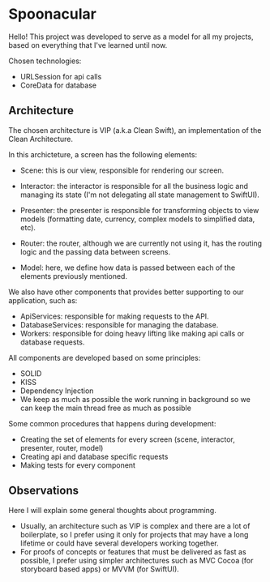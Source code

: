 # Spoonacular

Hello! This project was developed to serve as a model for all my projects, based on everything that I've learned until now.

Chosen technologies:
* URLSession for api calls
* CoreData for database

## Architecture

The chosen architecture is VIP (a.k.a Clean Swift), an implementation of the Clean Architecture.

In this archicteture, a screen has the following elements:

* Scene: this is our view, responsible for rendering our screen.

* Interactor: the interactor is responsible for all the business logic and managing its state (I'm not delegating all state management to SwiftUI).

* Presenter: the presenter is responsible for transforming objects to view models (formatting date, currency, complex models to simplified data, etc).

* Router: the router, although we are currently not using it, has the routing logic and the passing data between screens.

* Model: here, we define how data is passed between each of the elements previously mentioned.

We also have other components that provides better supporting to our application, such as:

* ApiServices: responsible for making requests to the API.
* DatabaseServices: responsible for managing the database.
* Workers: responsible for doing heavy lifting like making api calls or database requests.

All components are developed based on some principles:
* SOLID
* KISS
* Dependency Injection
* We keep as much as possible the work running in background so we can keep the main thread free as much as possible

Some common procedures that happens during development:

* Creating the set of elements for every screen (scene, interactor, presenter, router, model)
* Creating api and database specific requests
* Making tests for every component

## Observations

Here I will explain some general thoughts about programming.

* Usually, an architecture such as VIP is complex and there are a lot of boilerplate, so I prefer using it only for projects that may have a long lifetime or could have several developers working together.
* For proofs of concepts or features that must be delivered as fast as possible, I prefer using simpler architectures such as MVC Cocoa (for storyboard based apps) or MVVM (for SwiftUI).
